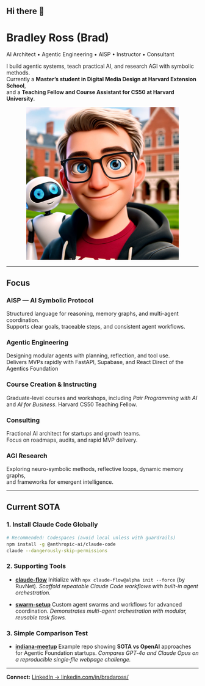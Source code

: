 ## Hi there 👋

# Bradley Ross (Brad)  
AI Architect • Agentic Engineering • AISP • Instructor • Consultant  

I build agentic systems, teach practical AI, and research AGI with symbolic methods.  
Currently a **Master’s student in Digital Media Design at Harvard Extension School**,  
and a **Teaching Fellow and Course Assistant for CS50 at Harvard University**.  

<p align="center">
  <img src="https://raw.githubusercontent.com/bar181/bar181/main/brad_pixar.webp" 
       alt="Bradley Ross" width="400">
</p>

---

## Focus

### AISP — AI Symbolic Protocol  
Structured language for reasoning, memory graphs, and multi-agent coordination.  
Supports clear goals, traceable steps, and consistent agent workflows.

### Agentic Engineering  
Designing modular agents with planning, reflection, and tool use.  
Delivers MVPs rapidly with FastAPI, Supabase, and React
Direct of the Agentics Foundation

### Course Creation & Instructing  
Graduate-level courses and workshops, including *Pair Programming with AI*  
and *AI for Business*. Harvard CS50 Teaching Fellow.

### Consulting  
Fractional AI architect for startups and growth teams.  
Focus on roadmaps, audits, and rapid MVP delivery.

### AGI Research  
Exploring neuro-symbolic methods, reflective loops, dynamic memory graphs,  
and frameworks for emergent intelligence.

---

## Current SOTA

### 1. Install Claude Code Globally
```bash
# Recommended: Codespaces (avoid local unless with guardrails)
npm install -g @anthropic-ai/claude-code
claude --dangerously-skip-permissions
````

### 2. Supporting Tools

* [**claude-flow**](https://www.npmjs.com/package/claude-flow)
  Initialize with `npx claude-flow@alpha init --force` (by RuvNet).
  *Scaffold repeatable Claude Code workflows with built-in agent orchestration.*

* [**swarm-setup**](https://github.com/bar181/swarm-setup)
  Custom agent swarms and workflows for advanced coordination.
  *Demonstrates multi-agent orchestration with modular, reusable task flows.*

### 3. Simple Comparison Test

* [**indiana-meetup**](https://github.com/bar181/indiana-meetup)
  Example repo showing **SOTA vs OpenAI** approaches for Agentic Foundation startups.
  *Compares GPT‑4o and Claude Opus on a reproducible single‑file webpage challenge.*

---

**Connect:** [LinkedIn → linkedin.com/in/bradaross/](https://www.linkedin.com/in/bradaross/)
